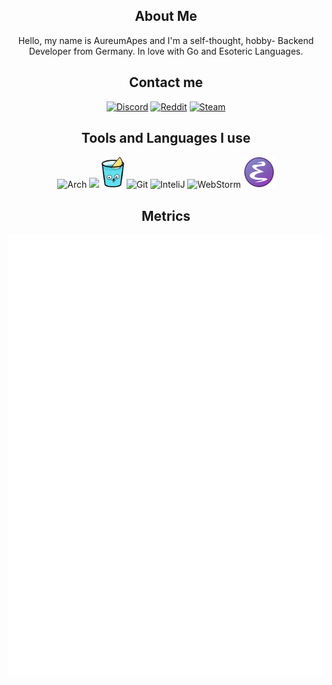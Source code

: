 <div align="center">

About Me
-------

Hello, my name is AureumApes and I'm a self-thought, hobby- Backend Developer from Germany.
In love with Go and Esoteric Languages.

Contact me
---------------------
[![Discord](https://img.shields.io/badge/Discord-lightgrey?style=for-the-badge&logo=discord&logoColor=grey)](https://discord.com/users/608920482284306434)
[![Reddit](https://img.shields.io/badge/Reddit-orange?style=for-the-badge&logo=reddit&logoColor=white)](https://www.reddit.com/u/AureumApes)
[![Steam](https://img.shields.io/badge/Steam-444?style=for-the-badge&logo=steam&logoColor=white)](https://steamcommunity.com/id/AureumApes/)

Tools and Languages I use
----------

<img alt="Arch" height="50px" src="https://upload.wikimedia.org/wikipedia/commons/1/13/Arch_Linux_%22Crystal%22_icon.svg">
<img height="50px" src="https://skillicons.dev/icons?i=svelte,ts,go,kotlin">  
<img height="50px" src="https://raw.githubusercontent.com/gin-gonic/logo/master/color.png"/>
<img height="50px" src="https://user-images.githubusercontent.com/25181517/192108372-f71d70ac-7ae6-4c0d-8395-51d8870c2ef0.png" alt="Git" title="Git" />
<img height="50px" src="https://user-images.githubusercontent.com/25181517/192108890-200809d1-439c-4e23-90d3-b090cf9a4eea.png" alt="InteliJ" title="InteliJ" />
<img height="50px" src="https://user-images.githubusercontent.com/25181517/192108893-b1eed3c7-b2c4-4e1c-9e9f-c7e83637b33d.png" alt="WebStorm" title="WebStorm" />
<img height="50pxpx" src="https://raw.githubusercontent.com/Mstrodl/elcord/master/icons/emacs_icon.png" alt="Emacs"/>

Metrics
-------
![Metrics](./github-metrics.svg)<br>

</div>

